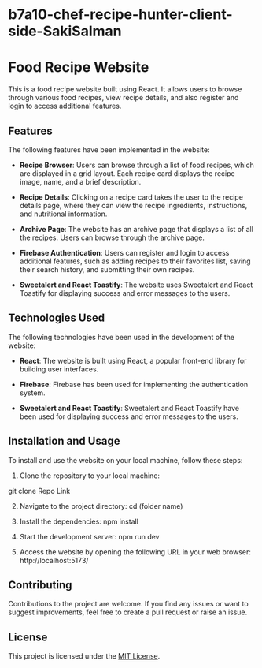 # b7a10-chef-recipe-hunter-client-side-SakiSalman
# Food Recipe Website

This is a food recipe website built using React. It allows users to browse through various food recipes, view recipe details, and also register and login to access additional features.

## Features

The following features have been implemented in the website:

- **Recipe Browser**: Users can browse through a list of food recipes, which are displayed in a grid layout. Each recipe card displays the recipe image, name, and a brief description.

- **Recipe Details**: Clicking on a recipe card takes the user to the recipe details page, where they can view the recipe ingredients, instructions, and nutritional information.

- **Archive Page**: The website has an archive page that displays a list of all the recipes. Users can browse through the archive page.

- **Firebase Authentication**: Users can register and login to access additional features, such as adding recipes to their favorites list, saving their search history, and submitting their own recipes.

- **Sweetalert and React Toastify**: The website uses Sweetalert and React Toastify for displaying success and error messages to the users.

## Technologies Used

The following technologies have been used in the development of the website:

- **React**: The website is built using React, a popular front-end library for building user interfaces.

- **Firebase**: Firebase has been used for implementing the authentication system.

- **Sweetalert and React Toastify**: Sweetalert and React Toastify have been used for displaying success and error messages to the users.

## Installation and Usage

To install and use the website on your local machine, follow these steps:

1. Clone the repository to your local machine:

git clone Repo Link

2. Navigate to the project directory:
cd (folder name)
3. Install the dependencies:
npm install
4. Start the development server:
npm run dev

5. Access the website by opening the following URL in your web browser:
http://localhost:5173/

## Contributing

Contributions to the project are welcome. If you find any issues or want to suggest improvements, feel free to create a pull request or raise an issue.

## License

This project is licensed under the [MIT License](https://opensource.org/licenses/MIT).

